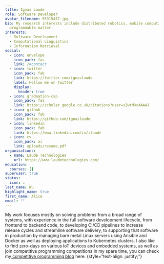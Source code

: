 ```yaml
---
title: Ignas Laude
role: Software Developer
avatar_filename: 55919457.jpg
bio: My research interests include distributed robotics, mobile computing and
  programmable matter.
interests:
  - Software Development
  - Computational Linguistics
  - Information Retrieval
social:
  - icon: envelope
    icon_pack: fas
    link: /#contact
  - icon: twitter
    icon_pack: fab
    link: https://twitter.com/ignaslaude
    label: Follow me on Twitter
    display:
      header: true
  - icon: graduation-cap
    icon_pack: fas
    link: https://scholar.google.co.uk/citations?user=sIwtMXoAAAAJ
  - icon: github
    icon_pack: fab
    link: https://github.com/ignaslaude
  - icon: linkedin
    icon_pack: fab
    link: https://www.linkedin.com/in/ilaude
  - icon: cv
    icon_pack: ai
    link: uploads/resume.pdf
organizations:
  - name: Laude Technologies
    url: https://www.laudetechnologies.com/
education:
  courses: []
superuser: true
status:
  icon: ☕️
last_name: Wu
highlight_name: true
first_name: Alice
email: ""
---
```

My work focuses mostly on solving problems from a broad range of systems, with experience in the full software development lifecycle, from frontend to backend code, to developing CI/CD pipelines to increase release cycles and streamline software delivery, to supporting that software in production by managing bare metal Linux servers using Ansible and Docker as well as deploying applications to Kubernetes clusters. I also like to find zero-days on various IoT devices and embedded systems, as well as join competitive programming competitions in my spare time, you can check my[ competitive programming blog](https://14ud3.blogspot.com/) here.
{style="text-align: justify;"}